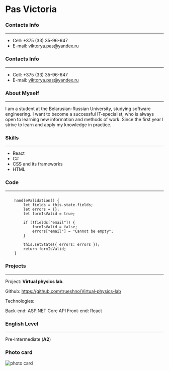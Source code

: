 # Pas Victoria
### Contacts Info
---
- Cell: +375 (33) 35-96-647
- E-mail: viktorya.pas@yandex.ru

### Contacts Info
---
- Cell: +375 (33) 35-96-647
- E-mail: viktorya.pas@yandex.ru

### About Myself
---
I am a student at the Belarusian-Russian University, studying software engineering. I want to become a successful IT-specialist, who is always open to learning new information and methods of work. Since the first year I strive to learn and apply my knowledge in practice.

### Skills
---
* React
* C#
* CSS and its frameworks
* HTML

### Code
---
###
```
    handleValidation() {
        let fields = this.state.fields;
        let errors = {};
        let formIsValid = true;

        if (!fields["email"]) {
            formIsValid = false;
            errors["email"] = "Cannot be empty";
        }

        this.setState({ errors: errors });
        return formIsValid;
    }
```

### Projects 
---
Project: **Virtual physics lab**.

Github: https://github.com/trueshno/Virtual-physics-lab

Technologies:

Back-end: ASP.NET Core API
Front-end: React

### English Level
---
Pre-Intermediate (**A2**)

### Photo card
![photo card](/img/photo.jpg "Фотокарточка")
